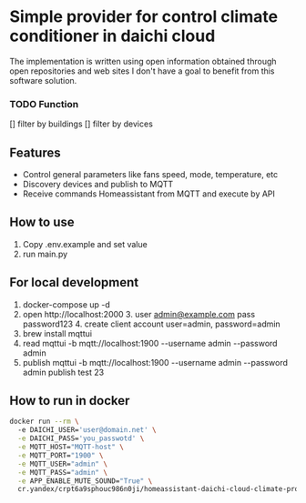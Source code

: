 # Simple provider for control climate conditioner in daichi cloud

The implementation is written using open information obtained through open repositories and web sites
I don't have a goal to benefit from this software solution.

### TODO Function
[] filter by buildings 
[] filter by devices

## Features

- Control general parameters like fans speed, mode, temperature, etc
- Discovery devices and publish to MQTT
- Receive commands Homeassistant from MQTT and execute by API

## How to use

1. Copy .env.example and set value
2. run main.py

## For local development

1. docker-compose up -d
2. open http://localhost:2000
    3. user admin@example.com pass password123
    4. create client account user=admin, password=admin
3. brew install mqttui
4. read mqttui -b mqtt://localhost:1900 --username admin --password admin
5. publish mqttui -b mqtt://localhost:1900 --username admin --password admin publish test 23

## How to run in docker 
````bash
docker run --rm \                                                                                                                             1 ↵
  -e DAICHI_USER='user@domain.net' \
  -e DAICHI_PASS='you_passwotd' \
  -e MQTT_HOST="MQTT-host" \
  -e MQTT_PORT="1900" \
  -e MQTT_USER="admin" \
  -e MQTT_PASS="admin" \
  -e APP_ENABLE_MUTE_SOUND="True" \
  cr.yandex/crpt6a9sphouc986n0ji/homeassistant-daichi-cloud-climate-provider:20250822
````